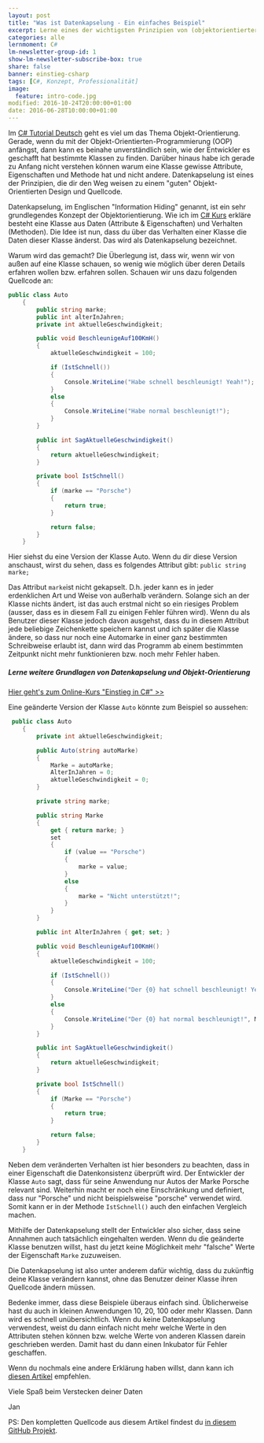 ```yaml
---
layout: post
title: "Was ist Datenkapselung - Ein einfaches Beispiel"
excerpt: Lerne eines der wichtigsten Prinzipien von (objektorientierter) Softwareentwicklung kennen
categories: alle
lernmoment: C#
lm-newsletter-group-id: 1
show-lm-newsletter-subscribe-box: true
share: false
banner: einstieg-csharp
tags: [C#, Konzept, Professionalität]
image:
  feature: intro-code.jpg
modified: 2016-10-24T20:00:00+01:00
date: 2016-06-28T10:00:00+01:00
---
```


Im [C# Tutorial Deutsch](https://www.youtube.com/playlist?list=PLP2TrPpx5VNkr-wmkjguVZAvN4T5EPJbF) geht es viel um das Thema Objekt-Orientierung. Gerade, wenn du mit der Objekt-Orientierten-Programmierung (OOP) anfängst, dann kann es beinahe unverständlich sein, wie der Entwickler es geschafft hat bestimmte Klassen zu finden. Darüber hinaus habe ich gerade zu Anfang nicht verstehen können warum eine Klasse gewisse Attribute, Eigenschaften und Methode hat und nicht andere. Datenkapselung ist eines der Prinzipien, die dir den Weg weisen zu einem "guten" Objekt-Orientierten Design und Quellcode.

Datenkapselung, im Englischen "Information Hiding" genannt, ist ein sehr grundlegendes Konzept der Objektorientierung. Wie ich im [C# Kurs](/einstieg-csharp/) erkläre besteht eine Klasse aus Daten (Attribute & Eigenschaften) und Verhalten (Methoden). Die Idee ist nun, dass du über das Verhalten einer Klasse die Daten dieser Klasse änderst. Das wird als Datenkapselung bezeichnet.

Warum wird das gemacht? Die Überlegung ist, dass wir, wenn wir von außen auf eine Klasse schauen, so wenig wie möglich über deren Details erfahren wollen bzw. erfahren sollen. Schauen wir uns dazu folgenden Quellcode an: 

```cs
public class Auto
    {
        public string marke;
        public int alterInJahren;
        private int aktuelleGeschwindigkeit;

        public void BeschleunigeAuf100KmH()
        {
            aktuelleGeschwindigkeit = 100;

            if (IstSchnell())
            {
                Console.WriteLine("Habe schnell beschleunigt! Yeah!");
            }
            else
            {
                Console.WriteLine("Habe normal beschleunigt!");
            }
        }

        public int SagAktuelleGeschwindigkeit()
        {
            return aktuelleGeschwindigkeit;
        }

        private bool IstSchnell()
        {
            if (marke == "Porsche")
            {
                return true;
            }

            return false;
        }
    }
```

Hier siehst du eine Version der Klasse Auto. Wenn du dir diese Version anschaust, wirst du sehen, dass es folgendes Attribut gibt: `public string marke;`

Das Attribut `marke`ist nicht gekapselt. D.h. jeder kann es in jeder erdenklichen Art und Weise von außerhalb verändern. Solange sich an der Klasse nichts ändert, ist das auch erstmal nicht so ein riesiges Problem (ausser, dass es in diesem Fall zu einigen Fehler führen wird). Wenn du als Benutzer dieser Klasse jedoch davon ausgehst, dass du in diesem Attribut jede beliebige Zeichenkette speichern kannst und ich später die Klasse ändere, so dass nur noch eine Automarke in einer ganz bestimmten Schreibweise erlaubt ist, dann wird das Programm ab einem bestimmten Zeitpunkt nicht mehr funktionieren bzw. noch mehr Fehler haben.

<div class="subscribe-notice">
<h5>Lerne weitere Grundlagen von Datenkapselung und Objekt-Orientierung</h5>
<a markdown="0" href="https://www.udemy.com/course/einstieg-in-csharp-software-programmieren-wie-ein-profi/?couponCode=CS_95-0320_EXISTING" class="notice-button">Hier geht's zum Online-Kurs "Einstieg in C#" >></a>
</div>

Eine geänderte Version der Klasse `Auto` könnte zum Beispiel so aussehen:

```cs
 public class Auto
    {
        private int aktuelleGeschwindigkeit;

        public Auto(string autoMarke)
        {
            Marke = autoMarke;
            AlterInJahren = 0;
            aktuelleGeschwindigkeit = 0;
        }

        private string marke;

        public string Marke
        {
            get { return marke; }
            set
            {
                if (value == "Porsche")
                {
                    marke = value;
                }
                else
                {
                    marke = "Nicht unterstützt!";
                }
            }
        }

        public int AlterInJahren { get; set; }

        public void BeschleunigeAuf100KmH()
        {
            aktuelleGeschwindigkeit = 100;

            if (IstSchnell())
            {
                Console.WriteLine("Der {0} hat schnell beschleunigt! Yeah!", Marke);
            }
            else
            {
                Console.WriteLine("Der {0} hat normal beschleunigt!", Marke);
            }
        }

        public int SagAktuelleGeschwindigkeit()
        {
            return aktuelleGeschwindigkeit;
        }

        private bool IstSchnell()
        {
            if (Marke == "Porsche")
            {
                return true;
            }

            return false;
        }
    }
```

Neben dem veränderten Verhalten ist hier besonders zu beachten, dass in einer Eigenschaft die Datenkonsistenz überprüft wird. Der Entwickler der Klasse `Auto` sagt, dass für seine Anwendung nur Autos der Marke Porsche relevant sind. Weiterhin macht er noch eine Einschränkung und definiert, dass nur "Porsche" und nicht beispielsweise "porsche" verwendet wird. Somit kann er in der Methode `IstSchnell()` auch den einfachen Vergleich machen.

Mithilfe der Datenkapselung stellt der Entwickler also sicher, dass seine Annahmen auch tatsächlich eingehalten werden. Wenn du die geänderte Klasse benutzen willst, hast du jetzt keine Möglichkeit mehr "falsche" Werte der Eigenschaft `Marke` zuzuweisen.

Die Datenkapselung ist also unter anderem dafür wichtig, dass du zukünftig deine Klasse verändern kannst, ohne das Benutzer deiner Klasse ihren Quellcode ändern müssen.

Bedenke immer, dass diese Beispiele überaus einfach sind. Üblicherweise hast du auch in kleinen Anwendungen 10, 20, 100 oder mehr Klassen. Dann wird es schnell unübersichtlich. Wenn du keine Datenkapselung verwendest, weist du dann einfach nicht mehr welche Werte in den Attributen stehen können bzw. welche Werte von anderen Klassen darein geschrieben werden. Damit hast du dann einen Inkubator für Fehler geschaffen.

Wenn du nochmals eine andere Erklärung haben willst, dann kann ich [diesen Artikel](http://www.inf-schule.de/modellierung/ooppython/roboter/datenkapselung/konzept_datenkapselung) empfehlen.

Viele Spaß beim Verstecken deiner Daten

Jan

PS: Den kompletten Quellcode aus diesem Artikel findest du [in diesem GitHub Projekt](https://github.com/LernMoment/einstieg-csharp-klassen-definieren).